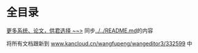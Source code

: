 # 全目录

[更多系统、论文，供君选择 ~~>](https://www.yuque.com/wisebit/blog)
同步[../../README.md](../../README.md)的内容

将所有文档跟新到 www.kancloud.cn/wangfupeng/wangeditor3/332599 中
